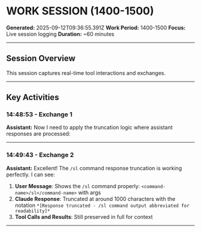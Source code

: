 # WORK SESSION (1400-1500)

**Generated:** 2025-09-12T09:36:55.391Z
**Work Period:** 1400-1500
**Focus:** Live session logging
**Duration:** ~60 minutes

---

## Session Overview

This session captures real-time tool interactions and exchanges.

---

## Key Activities

### 14:48:53 - Exchange 1

**Assistant:** Now I need to apply the truncation logic where assistant responses are processed:

---

### 14:49:43 - Exchange 2

**Assistant:** Excellent! The `/sl` command response truncation is working perfectly. I can see:

1. **User Message**: Shows the `/sl` command properly: `<command-name>/sl</command-name>` with args
2. **Claude Response**: Truncated at around 1000 characters with the notation `*[Response truncated - /sl command output abbreviated for readability]*`
3. **Tool Calls and Results**: Still preserved in full for context

---


